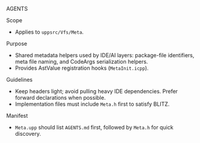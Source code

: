 AGENTS

Scope
- Applies to `uppsrc/Vfs/Meta`.

Purpose
- Shared metadata helpers used by IDE/AI layers: package-file identifiers, meta file naming, and CodeArgs serialization helpers.
- Provides AstValue registration hooks (`MetaInit.icpp`).

Guidelines
- Keep headers light; avoid pulling heavy IDE dependencies. Prefer forward declarations when possible.
- Implementation files must include `Meta.h` first to satisfy BLITZ.

Manifest
- `Meta.upp` should list `AGENTS.md` first, followed by `Meta.h` for quick discovery.
